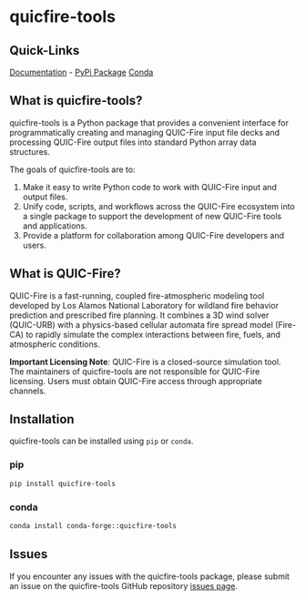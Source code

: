 # quicfire-tools

## Quick-Links

[Documentation](https://silvxlabs.github.io/quicfire-tools/) - [PyPi Package](https://pypi.org/project/quicfire-tools/) [Conda](https://anaconda.org/conda-forge/quicfire-tools)

## What is quicfire-tools?

quicfire-tools is a Python package that provides a convenient interface for programmatically creating and managing
QUIC-Fire input file decks and processing QUIC-Fire output files into standard Python array data structures.

The goals of quicfire-tools are to:

1. Make it easy to write Python code to work with QUIC-Fire input and output files.
2. Unify code, scripts, and workflows across the QUIC-Fire ecosystem into a single package to support the development of
   new QUIC-Fire tools and applications.
3. Provide a platform for collaboration among QUIC-Fire developers and users.

## What is QUIC-Fire?

QUIC-Fire is a fast-running, coupled fire-atmospheric modeling tool developed by Los Alamos National Laboratory for wildland fire behavior prediction and prescribed fire planning. 
It combines a 3D wind solver (QUIC-URB) with a physics-based cellular automata fire spread model (Fire-CA) to rapidly simulate the complex interactions between fire, fuels, and atmospheric conditions.

**Important Licensing Note**: QUIC-Fire is a closed-source simulation tool. The maintainers of quicfire-tools are not responsible for QUIC-Fire licensing. Users must obtain QUIC-Fire access through appropriate channels.


## Installation

quicfire-tools can be installed using `pip` or `conda`.

### pip

```bash
pip install quicfire-tools
```

### conda

```bash
conda install conda-forge::quicfire-tools
```

## Issues

If you encounter any issues with the quicfire-tools package, please submit an issue on the quicfire-tools GitHub
repository [issues page](https://github.com/silvxlabs/quicfire-tools/issues).
